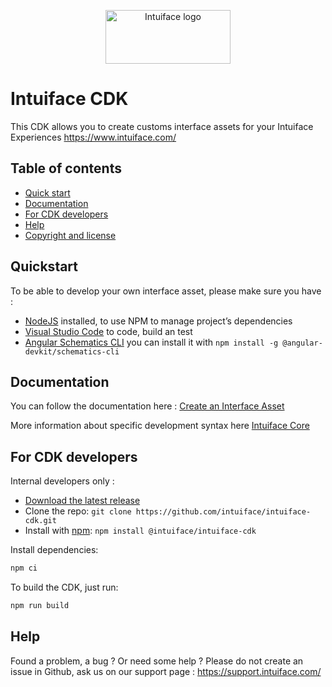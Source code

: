 <p align="center">
  <a href="https://www.intuiface.com//">
    <img src="https://assets-global.website-files.com/6090f790a8effe00c12b39d0/6090f790a8effef0002b3c56_Intuiface%20logo%20animated.gif" alt="Intuiface logo" width="200" height="86">
  </a>
</p>

# Intuiface CDK

This CDK allows you to create customs interface assets for your Intuiface Experiences https://www.intuiface.com/

## Table of contents

- [Quick start](#quickstart)
- [Documentation](#documentation)
- [For CDK developers](#for-cdk-developers)
- [Help](#help)
- [Copyright and license](#copyright-and-license)

## Quickstart

To be able to develop your own interface asset, please make sure you have :
- [NodeJS](https://nodejs.org/) installed, to use NPM to manage project’s dependencies
- [Visual Studio Code](https://code.visualstudio.com/) to code, build an test
- [Angular Schematics CLI](https://www.npmjs.com/package/@angular-devkit/schematics-cli) you can install it with ```npm install -g @angular-devkit/schematics-cli```

## Documentation

You can follow the documentation here : [Create an Interface Asset](./libs/tools/schematics/interface-asset-schematics/README.md)

More information about specific development syntax here [Intuiface Core](./libs/core/README.md)


## For CDK developers 

Internal developers only : 
- [Download the latest release](https://github.com/intuiface/intuiface-cdk/releases/latest)
- Clone the repo: `git clone https://github.com/intuiface/intuiface-cdk.git`
- Install with [npm](https://www.npmjs.com/): `npm install @intuiface/intuiface-cdk`

Install dependencies:

```bash
npm ci
```
To build the CDK, just run:

```bash
npm run build
```

## Help

Found a problem, a bug ? Or need some help ? 
Please do not create an issue in Github, ask us on our support page : https://support.intuiface.com/
